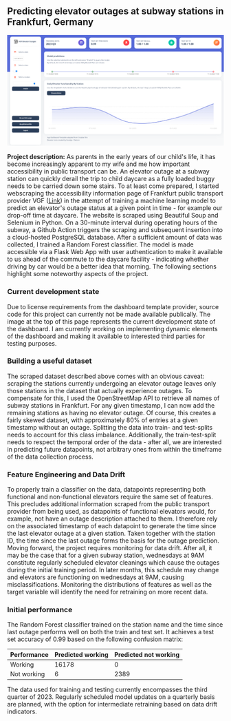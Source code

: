 ## Predicting elevator outages at subway stations in Frankfurt, Germany

<img src="../images/flask_static.png?raw=true" alt="Static example of the current development state of the dashboard"/>

**Project description:** As parents in the early years of our child's life, it has become increasingly apparent to my wife and me how important accessibility in public transport can be. An elevator outage at a subway station can quickly derail the trip to child daycare as a fully loaded buggy needs to be carried down some stairs. To at least come prepared, I started webscraping the accessibility information page of Frankfurt public transport provider VGF ([Link](https://www.vgf-ffm.de/de/fahrgastinfo/barrierefreies-reisen/status-aufzuege/)) in the attempt of training a machine learning model to predict an elevator's outage status at a given point in time - for example our drop-off time at daycare. The website is scraped using Beautiful Soup and Selenium in Python. On a 30-minute interval during operating hours of the subway, a Github Action triggers the scraping and subsequent insertion into a cloud-hosted PostgreSQL database. After a sufficient amount of data was collected, I trained a Random Forest classifier. The model is made accessible via a Flask Web App with user authentication to make it available to us ahead of the commute to the daycare facility - indicating whether driving by car would be a better idea that morning. The following sections highlight some noteworthy aspects of the project.

### Current development state
Due to license requirements from the dashboard template provider, source code for this project can currently not be made available publically. The image at the top of this page represents the current development state of the dashboard. I am currently working on implementing dynamic elements of the dashboard and making it available to interested third parties for testing purposes.

### Building a useful dataset
The scraped dataset described above comes with an obvious caveat: scraping the stations currently undergoing an elevator outage leaves only those stations in the dataset that actually experience outages. To compensate for this, I used the OpenStreetMap API to retrieve all names of subway stations in Frankfurt. For any given timestamp, I can now add the remaining stations as having no elevator outage. Of course, this creates a fairly skewed dataset, with approximately 80% of entries at a given timestamp without an outage. Splitting the data into train- and test-splits needs to account for this class imbalance. Additionally, the train-test-split needs to respect the temporal order of the data - after all, we are interested in predicting future datapoints, not arbitrary ones from within the timeframe of the data collection process.

### Feature Engineering and Data Drift
To properly train a classifier on the data, datapoints representing both functional and non-functional elevators require the same set of features. This precludes additional information scraped from the public transport provider from being used, as datapoints of functional elevators would, for example, not have an outage description attached to them. I therefore rely on the associated timestamp of each datapoint to generate the time since the last elevator outage at a given station. Taken together with the station ID, the time since the last outage forms the basis for the outage prediction. Moving forward, the project requires monitoring for data drift. After all, it may be the case that for a given subway station, wednesdays at 9AM constitute regularly scheduled elevator cleanings which cause the outages during the initial training period. In later months, this schedule may change and elevators are functioning on wednesdays at 9AM, causing misclassifications. Monitoring the distributions of features as well as the target variable will identify the need for retraining on more recent data.

### Initial performance
The Random Forest classifier trained on the station name and the time since last outage performs well on both the train and test set. It achieves a test set accuracy of 0.99 based on the following confusion matrix:

| Performance       | Predicted working | Predicted not working |
| ---    | ---   | --- |
| Working | 16178 | 0 |
| Not working | 6 | 2389 |

The data used for training and testing currently encompasses the third quarter of 2023. Regularly scheduled model updates on a quarterly basis are planned, with the option for intermediate retraining based on data drift indicators.
